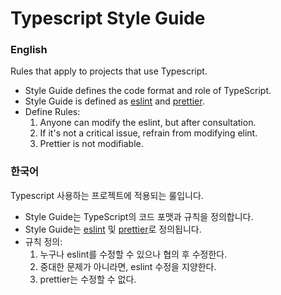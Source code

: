 # Typescript Style Guide

### English
Rules that apply to projects that use Typescript.
- Style Guide defines the code format and role of TypeScript.
- Style Guide is defined as [eslint](https://eslint.org) and [prettier](https://prettier.io).
- Define Rules:
  1.  Anyone can modify the eslint, but after consultation.
  2.  If it's not a critical issue, refrain from modifying elint.
  3.  Prettier is not modifiable.

### 한국어
Typescript 사용하는 프로젝트에 적용되는 룰입니다.
- Style Guide는 TypeScript의 코드 포맷과 규칙을 정의합니다.
- Style Guide는 [eslint](https://eslint.org) 및 [prettier](https://prettier.io)로 정의됩니다.
- 규칙 정의:
  1. 누구나 eslint를 수정할 수 있으나 협의 후 수정한다.
  2. 중대한 문제가 아니라면, eslint 수정을 지양한다.
  3. prettier는 수정할 수 없다.